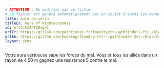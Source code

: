 ```yaml
---
# ATTENTION : Ne modifiez pas ce fichier
# Ce fichier est généré automatiquement par un script d'après les données du module Foundry VTT officiel et de sa traduction
title: Aura de vertu
titleEn: Aura of Righteousness
id: erCOcFZJPT2O3gwC
urlFr: https://gitlab.com/pathfinder-fr/foundryvtt-pathfinder2-fr/-/blob/master/data/feats/erCOcFZJPT2O3gwC.htm
urlEn: https://gitlab.com/hooking/foundry-vtt---pathfinder-2e/-/blob/master/packs/data/feats.db/aura-of-righteousness.json
layout: dons
---
```

Votre aura vertueuse sape les forces du mal. Vous et tous les alliés dans un rayon de 4,50 m gagnez une résistance 5 contre le mal.
